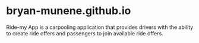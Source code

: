 # bryan-munene.github.io
Ride-my App is a carpooling application that provides drivers with the ability to create ride offers and passengers  to join available ride offers.
